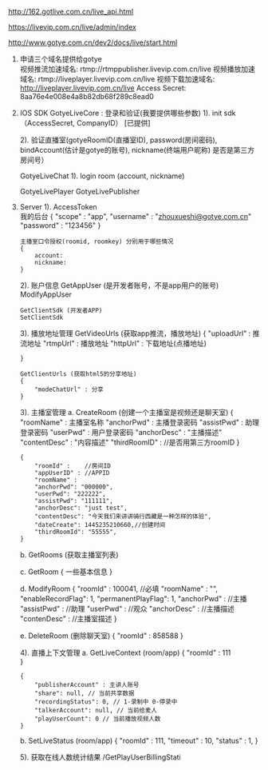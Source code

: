 http://162.gotlive.com.cn/live_api.html

https://livevip.com.cn/live/admin/index

http://www.gotye.com.cn/dev2/docs/live/start.html


1. 申请三个域名提供给gotye  
	视频推流加速域名: rtmp://rtmppublisher.livevip.com.cn/live 
	视频播放加速域名: rtmp://liveplayer.livevip.com.cn/live 
	视频下载加速域名: http://liveplayer.livevip.com.cn/live 
	Access Secret: 8aa76e4e008e4a8b82db68f289c8ead0 

2. IOS SDK
	GotyeLiveCore : 登录和验证(我要提供哪些参数)
	1). init sdk （AccessSecret, CompanyID） [已提供]
	
	2). 验证直播室(gotyeRoomID(直播室ID), 
				 password(房间密码),
				 bindAccount(估计是gotye的账号),
				 nickname(终端用户昵称)
		 		 是否是第三方房间号）
		
	GotyeLiveChat
	1). login room (account, nickname)
	
	GotyeLivePlayer
	GotyeLivePublisher
	
3.  Server
	1). AccessToken 		
		我的后台
		{
			"scope" : "app",
			"username" : "zhouxueshi@gotye.com.cn"
			"password" : "123456"
		}

		主播室口令授权(roomid, roomkey) 分别用于哪些情况
		{
			account: 
			nickname:
		}
			
			
	2). 账户信息
		GetAppUser (是开发者账号，不是app用户的账号)	
		ModifyAppUser
		
		GetClientSdk (开发者APP)
		SetClientSdk 
				
	3). 播放地址管理
		GetVideoUrls (获取app推流，播放地址)
		{
			"uploadUrl" : 推流地址
			"rtmpUrl"   : 播放地址
			"httpUrl"   : 下载地址(点播地址)
			
		}
			
		GetClientUrls (获取html5的分享地址)
		{
			"modeChatUrl" : 分享
		}
			
			
	
	3). 主播室管理
	a.	CreateRoom (创建一个主播室是视频还是聊天室)
		{
			"roomName"    : 主播室名称
			"anchorPwd"   : 主播登录密码
			"assistPwd"   : 助理登录密码
			"userPwd"	  : 用户登录密码
			"anchorDesc"  : "主播描述"
			"contentDesc"  : "内容描述"
			"thirdRoomID" : //是否用第三方roomID
		}
			
		{
			"roomId" :    //房间ID
			"appUserID" : //APPID
			"roomName" : 
		    "anchorPwd": "000000",
		    "userPwd": "222222",
		    "assistPwd": "111111",
		    "anchorDesc": "just test",
		    "contentDesc": "今天我们来讲讲骑行西藏是一种怎样的体验",
		    "dateCreate": 1445235210660,//创建时间
		    "thirdRoomId": "55555",
		}
	
	b.	GetRooms (获取主播室列表)
	
	c.  GetRoom
		{
			一些基本信息
		}

	d.	ModifyRoom
		{
			"roomId" : 100041, //必填
			"roomName" : "",
			"enableRecordFlag": 1,
    		"permanentPlayFlag": 1,
			"anchorPwd" : //主播
			"assistPwd" : //助理
			"userPwd" : //观众
			"anchorDesc" : //主播描述
			"contenDesc" : //主播室描述
		}
		
	e.	DeleteRoom (删除聊天室)
		{
			"roomId" : 858588
		}
		
			
	4). 直播上下文管理	
	a.  GetLiveContext (room/app)
		{
			"roomId" : 111	
		}

		{
			"publisherAccount" : 主讲人账号
			"share": null, // 当前共享数据
    		"recordingStatus": 0, // 1-录制中 0-停录中
    		"talkerAccount": null, // 当前给麦人
    		"playUserCount": 0 // 当前播放视频人数
		}	
	
	b.  SetLiveStatus (room/app)
		{
			"roomId"  : 111,
			"timeout" : 10,
			"status"  : 1,
		}
	
	5). 获取在线人数统计结果
		/GetPlayUserBillingStati 
	
	
	
	
	
	
		
				